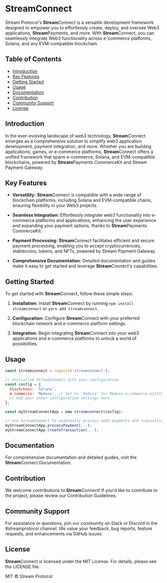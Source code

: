 # **Stream**Connect

Stream Protocol's **Stream**Connect is a versatile development framework designed to empower you to effortlessly create, deploy, and oversee Web3 applications, **Stream**Payments, and more. With **Stream**Connect, you can seamlessly integrate Web3 functionality across e-commerce platforms, Solana, and any EVM-compatible blockchain.

## Table of Contents

- [Introduction](#introduction)
- [Key Features](#key-features)
- [Getting Started](#getting-started)
- [Usage](#usage)
- [Documentation](#documentation)
- [Contribution](#contribution)
- [Community Support](#community-support)
- [License](#license)

## Introduction

In the ever-evolving landscape of web3 technology, **Stream**Connect emerges as a comprehensive solution to simplify web3 application development, payment integration, and more. Whether you are building applications, games, or e-commerce platforms, **Stream**Connect offers a unified framework that spans e-commerce, Solana, and EVM-compatible blockchains, powered by **Stream**Payments CommerceKit and Stream Payment Gateway.

## Key Features

- **Versatility:** **Stream**Connect is compatible with a wide range of blockchain platforms, including Solana and EVM-compatible chains, ensuring flexibility in your Web3 projects.

- **Seamless Integration:** Effortlessly integrate web3 functionality into e-commerce platforms and applications, enhancing the user experience and expanding your payment options, thanks to **Stream**Payments CommerceKit.

- **Payment Processing:** **Stream**Connect facilitates efficient and secure payment processing, enabling you to accept cryptocurrencies, stablecoins, tokens, and NFTs, powered by Stream Payment Gateway.

- **Comprehensive Documentation:** Detailed documentation and guides make it easy to get started and leverage **Stream**Connect's capabilities.

## Getting Started

To get started with **Stream**Connect, follow these simple steps:

1. **Installation:** Install **Stream**Connect by running `npm install streamconnect` or `yarn add streamconnect`.

2. **Configuration:** Configure **Stream**Connect with your preferred blockchain network and e-commerce platform settings.

3. **Integration:** Begin integrating **Stream**Connect into your web3 applications and e-commerce platforms to unlock a world of possibilities.

## Usage

```javascript
const streamconnect = require('streamconnect');

// Initialize StreamConnect with your configuration
const config = {
  blockchain: 'Solana',
  e-commerce: 'Medusa', // Set to 'Medusa' for Medusa e-commerce platform
  // Add your other configuration settings here
};

const myStreamConnectApp = new streamconnect(config);

// Use StreamConnect to seamlessly process web3 payments and transactions
myStreamConnectApp.processPayment(...);
myStreamConnectApp.createTransaction(...);
```

## Documentation

For comprehensive documentation and detailed guides, visit the **Stream**Connect Documentation.

## Contribution

We welcome contributions to **Stream**Connect! If you'd like to contribute to the project, please review our Contribution Guidelines.

## Community Support

For assistance or questions, join our community on Slack or Discord in the #streamprotocol channel. We value your feedback, bug reports, feature requests, and enhancements via GitHub issues.

## License

**Stream**Connect is licensed under the MIT License. For details, please see the LICENSE file.

MIT © Stream Protocol
